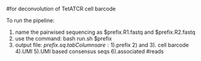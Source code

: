 #for deconvolution of TetATCR cell barcode

To run the pipeline:
1. name the pairwised sequencing as $prefix.R1.fastq and $prefix.R2.fastq
2. use the command: 
	bash run.sh $prefix
3. output file:
	$prefix.sq.tab
	Columns are :
	1).$prefix
	2) and 3). cell barcode
	4).UMI
	5).UMI based consensus seqs
	6).associated #reads
